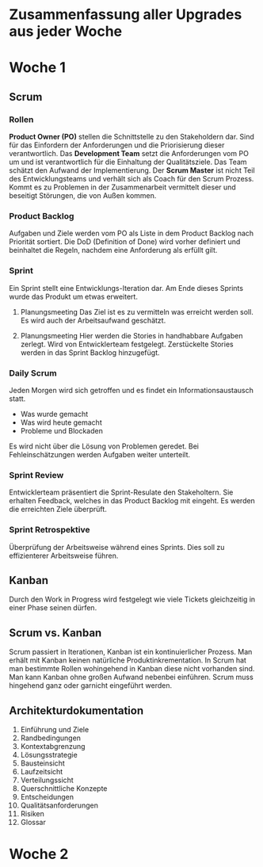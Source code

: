 # Zusammenfassung aller Upgrades aus jeder Woche

# Woche 1

## Scrum

### Rollen

**Product Owner (PO)** stellen die Schnittstelle zu den Stakeholdern dar. Sind für das Einfordern der Anforderungen und die Priorisierung dieser verantwortlich.
Das **Development Team** setzt die Anforderungen vom PO um und ist verantwortlich für die Einhaltung der Qualitätsziele. Das Team schätzt den Aufwand der Implementierung.
Der **Scrum Master** ist nicht Teil des Entwicklungsteams und verhält sich als Coach für den Scrum Prozess. Kommt es zu Problemen in der Zusammenarbeit vermittelt dieser und beseitigt Störungen, die von Außen kommen.

### Product Backlog

Aufgaben und Ziele werden vom PO als Liste in dem Product Backlog nach Priorität sortiert.
Die DoD (Definition of Done) wird vorher definiert und beinhaltet die Regeln, nachdem eine Anforderung als erfüllt gilt.

### Sprint
Ein Sprint stellt eine Entwicklungs-Iteration dar. Am Ende dieses Sprints wurde das Produkt um etwas erweitert. 

1. Planungsmeeting
    Das Ziel ist es zu vermitteln was erreicht werden soll. Es wird auch der Arbeitsaufwand geschätzt.
  
2. Planungsmeeting
    Hier werden die Stories in handhabbare Aufgaben zerlegt. Wird von Entwicklerteam festgelegt. Zerstückelte Stories werden in das Sprint Backlog hinzugefügt.
    
### Daily Scrum

Jeden Morgen wird sich getroffen und es findet ein Informationsaustausch statt.
- Was wurde gemacht
- Was wird heute gemacht
- Probleme und Blockaden

Es wird nicht über die Lösung von Problemen geredet. Bei Fehleinschätzungen werden Aufgaben weiter unterteilt.

### Sprint Review

Entwicklerteam präsentiert die Sprint-Resulate den Stakeholtern. Sie erhalten Feedback, welches in das Product Backlog mit eingeht. Es werden die erreichten Ziele überprüft.

### Sprint Retrospektive

Überprüfung der Arbeitsweise während eines Sprints. Dies soll zu effizienterer Arbeitsweise führen. 

## Kanban

Durch den Work in Progress wird festgelegt wie viele Tickets gleichzeitig in einer Phase seinen dürfen.

## Scrum vs. Kanban

Scrum passiert in Iterationen, Kanban ist ein kontinuierlicher Prozess. 
Man erhält mit Kanban keinen natürliche Produktinkrementation. 
In Scrum hat man bestimmte Rollen wohingehend in Kanban diese nicht vorhanden sind. Man kann Kanban ohne großen Aufwand nebenbei einführen. 
Scrum muss hingehend ganz oder garnicht eingeführt werden. 

## Architekturdokumentation
1. Einführung und Ziele
2. Randbedingungen
3. Kontextabgrenzung
4. Lösungsstrategie
5. Bausteinsicht
6. Laufzeitsicht
7. Verteilungssicht
8. Querschnittliche Konzepte
9. Entscheidungen
10. Qualitätsanforderungen
11. Risiken
12. Glossar

# Woche 2


